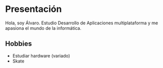 # Presentación 
Hola, soy Álvaro.
Estudio Desarrollo de Aplicaciones multiplataforma
y me apasiona el mundo de la informática.

## Hobbies
- Estudiar hardware (variado)
- Skate
